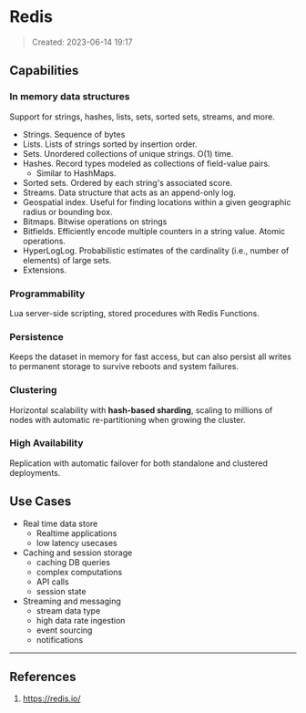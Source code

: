 # Redis
> Created: 2023-06-14 19:17

## Capabilities

### In memory data structures

Support for strings, hashes, lists, sets, sorted sets, streams, and more.

+ Strings. Sequence of bytes
+ Lists. Lists of strings sorted by insertion order.
+ Sets. Unordered collections of unique strings. O(1) time.
+ Hashes. Record types modeled as collections of field-value pairs.
	+ Similar to HashMaps.
+ Sorted sets. Ordered by each string's associated score.
+ Streams. Data structure that acts as an append-only log.
+ Geospatial index. Useful for finding locations within a given geographic radius or bounding box.
+ Bitmaps. Bitwise operations on strings
+ Bitfields. Efficiently encode multiple counters in a string value. Atomic operations.
+ HyperLogLog. Probabilistic estimates of the cardinality (i.e., number of elements) of large sets.
+ Extensions.

### Programmability

Lua server-side scripting, stored procedures with Redis Functions.

### Persistence

Keeps the dataset in memory for fast access, but can also persist all writes to permanent storage to survive reboots and system failures.

### Clustering

Horizontal scalability with **hash-based sharding**, scaling to millions of nodes with automatic re-partitioning when growing the cluster.

### High Availability

Replication with automatic failover for both standalone and clustered deployments.

## Use Cases

+ Real time data store
	+ Realtime applications
	+ low latency usecases
+ Caching and session storage
	+ caching DB queries
	+ complex computations
	+ API calls
	+ session state
+ Streaming and messaging
	+ stream data type
	+ high data rate ingestion
	+ event sourcing
	+ notifications

----

## References
1. https://redis.io/